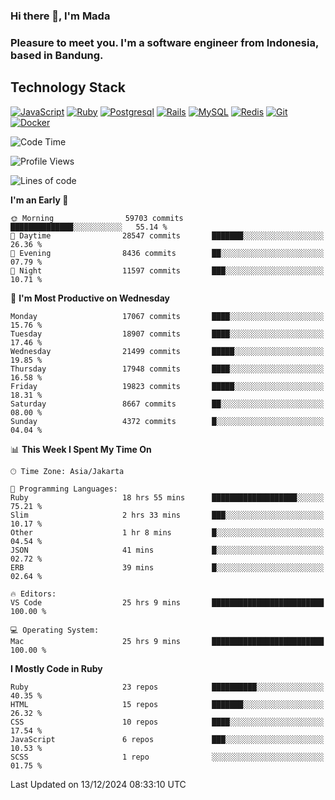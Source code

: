 ### Hi there 👋, I'm Mada
### Pleasure to meet you. I'm a software engineer from Indonesia, based in Bandung.

## Technology Stack

[![JavaScript](https://img.shields.io/badge/-JavaScript-%23F7DF1C?style=flat-square&logo=javascript&logoColor=000000&labelColor=%23F7DF1C&color=%23FFCE5A)](https://www.javascript.com/)
[![Ruby](https://img.shields.io/badge/Ruby-CC342D?style=flat-square&logo=ruby&logoColor=white)](https://www.ruby-lang.org/en/)
[![Postgresql](https://img.shields.io/badge/PostgreSQL-316192?style=flat-square&logo=postgresql&logoColor=ffffff)](https://www.postgresql.org/)
[![Rails](https://img.shields.io/badge/Ruby_on_Rails-CC0000?style=flat-square&logo=ruby-on-rails&logoColor=white)](https://rubyonrails.org/)
[![MySQL](https://img.shields.io/badge/-MySQL-4479A1?style=flat-square&logo=MySQL&logoColor=ffffff)](https://www.mysql.com/)
[![Redis](https://img.shields.io/badge/-Redis-DC382D?style=flat-square&logo=Redis&logoColor=ffffff)](https://redis.io/)
[![Git](https://img.shields.io/badge/-Git-%23F05032?style=flat-square&logo=git&logoColor=%23ffffff)](https://git-scm.com/)
[![Docker](https://img.shields.io/badge/-Docker-2496ED?style=flat-square&logo=docker&logoColor=ffffff)](https://www.docker.com/)
<!--
**madaarya/madaarya** is a ✨ _special_ ✨ repository because its `README.md` (this file) appears on your GitHub profile.

Here are some ideas to get you started:

- 🔭 I’m currently working on ...
- 🌱 I’m currently learning ...
- 👯 I’m looking to collaborate on ...
- 🤔 I’m looking for help with ...
- 💬 Ask me about ...
- 📫 How to reach me: ...
- 😄 Pronouns: ...
- ⚡ Fun fact: ...
-->
<!--START_SECTION:waka-->
![Code Time](http://img.shields.io/badge/Code%20Time-6%2C811%20hrs%2059%20mins-blue)

![Profile Views](http://img.shields.io/badge/Profile%20Views-0-blue)

![Lines of code](https://img.shields.io/badge/From%20Hello%20World%20I%27ve%20Written-46.0%20million%20lines%20of%20code-blue)

**I'm an Early 🐤** 

```text
🌞 Morning                59703 commits       ██████████████░░░░░░░░░░░   55.14 % 
🌆 Daytime                28547 commits       ███████░░░░░░░░░░░░░░░░░░   26.36 % 
🌃 Evening                8436 commits        ██░░░░░░░░░░░░░░░░░░░░░░░   07.79 % 
🌙 Night                  11597 commits       ███░░░░░░░░░░░░░░░░░░░░░░   10.71 % 
```
📅 **I'm Most Productive on Wednesday** 

```text
Monday                   17067 commits       ████░░░░░░░░░░░░░░░░░░░░░   15.76 % 
Tuesday                  18907 commits       ████░░░░░░░░░░░░░░░░░░░░░   17.46 % 
Wednesday                21499 commits       █████░░░░░░░░░░░░░░░░░░░░   19.85 % 
Thursday                 17948 commits       ████░░░░░░░░░░░░░░░░░░░░░   16.58 % 
Friday                   19823 commits       █████░░░░░░░░░░░░░░░░░░░░   18.31 % 
Saturday                 8667 commits        ██░░░░░░░░░░░░░░░░░░░░░░░   08.00 % 
Sunday                   4372 commits        █░░░░░░░░░░░░░░░░░░░░░░░░   04.04 % 
```


📊 **This Week I Spent My Time On** 

```text
🕑︎ Time Zone: Asia/Jakarta

💬 Programming Languages: 
Ruby                     18 hrs 55 mins      ███████████████████░░░░░░   75.21 % 
Slim                     2 hrs 33 mins       ███░░░░░░░░░░░░░░░░░░░░░░   10.17 % 
Other                    1 hr 8 mins         █░░░░░░░░░░░░░░░░░░░░░░░░   04.54 % 
JSON                     41 mins             █░░░░░░░░░░░░░░░░░░░░░░░░   02.72 % 
ERB                      39 mins             █░░░░░░░░░░░░░░░░░░░░░░░░   02.64 % 

🔥 Editors: 
VS Code                  25 hrs 9 mins       █████████████████████████   100.00 % 

💻 Operating System: 
Mac                      25 hrs 9 mins       █████████████████████████   100.00 % 
```

**I Mostly Code in Ruby** 

```text
Ruby                     23 repos            ██████████░░░░░░░░░░░░░░░   40.35 % 
HTML                     15 repos            ███████░░░░░░░░░░░░░░░░░░   26.32 % 
CSS                      10 repos            ████░░░░░░░░░░░░░░░░░░░░░   17.54 % 
JavaScript               6 repos             ███░░░░░░░░░░░░░░░░░░░░░░   10.53 % 
SCSS                     1 repo              ░░░░░░░░░░░░░░░░░░░░░░░░░   01.75 % 
```




 Last Updated on 13/12/2024 08:33:10 UTC
<!--END_SECTION:waka-->
